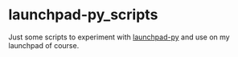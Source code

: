 # launchpad-py_scripts
Just some scripts to experiment with [launchpad-py](https://github.com/FMMT666/launchpad.py) and use on my launchpad of course.
